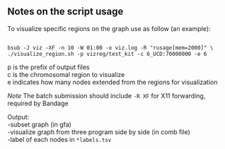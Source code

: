 
## Notes on the script usage 


To visualize specific regions on the graph use as follow (an example):

```

bsub -J viz -XF -n 10 -W 01:00 -o viz.log -R "rusage[mem=2000]" \
./visualize_region.sh -p vizreg/test_kit -c 6_UCD:70000000 -e 6

```

p is the prefix of output files    
c is the chromosomal region to visualize     
e indicates how many nodes extended from the regions for visualization    

*Note*  The batch submission should include `-R XF` for X11 forwarding, required by Bandage      

Output:     
-subset graph (in gfa)       
-visualize graph from three program side by side (in comb file)          
-label of each nodes in `*labels.tsv`    


